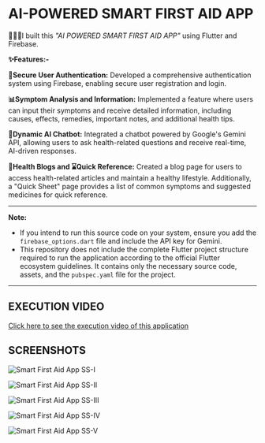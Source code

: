 # AI-POWERED SMART FIRST AID APP

👨🏻‍💻I built this _"AI POWERED SMART FIRST AID APP"_ using Flutter and Firebase. 

**✨Features:-**

**🔐Secure User Authentication:** Developed a comprehensive authentication system using Firebase, enabling secure user registration and login.

**📊Symptom Analysis and Information:** Implemented a feature where users can input their symptoms and receive detailed information, including causes, effects, remedies, important notes, and additional health tips.

**📱Dynamic AI Chatbot:** Integrated a chatbot powered by Google's Gemini API, allowing users to ask health-related questions and receive real-time, AI-driven responses.

**📜Health Blogs and ⌛Quick Reference:** Created a blog page for users to access health-related articles and maintain a healthy lifestyle. Additionally, a "Quick Sheet" page provides a list of common symptoms and suggested medicines for quick reference.

---

**Note:** 
- If you intend to run this source code on your system, ensure you add the `firebase_options.dart` file and include the API key for Gemini.
- This repository does not include the complete Flutter project structure required to run the application according to the official Flutter ecosystem guidelines. It contains only the necessary source code, assets, and the `pubspec.yaml` file for the project.

---

## EXECUTION VIDEO

[Click here to see the execution video of this application](https://youtu.be/sQ-zHOGTvGo?si=BneyI9imvvi25WJM)

## SCREENSHOTS

![Smart First Aid App SS-I](https://github.com/user-attachments/assets/3cb1853d-d784-47f9-a678-7415a8d9803b)

![Smart First Aid App SS-II](https://github.com/user-attachments/assets/8c63827e-7d35-45e0-8498-dfb710554c1f)

![Smart First Aid App SS-III](https://github.com/user-attachments/assets/b9f189ae-6dc3-4e92-b568-5c293cbd7cb7)

![Smart First Aid App SS-IV](https://github.com/user-attachments/assets/ed10846f-088f-43d0-afce-78323fc4ed5e)

![Smart First Aid App SS-V](https://github.com/user-attachments/assets/e8ffe696-c6f4-4a76-ae60-9ad2ad48ff17)
